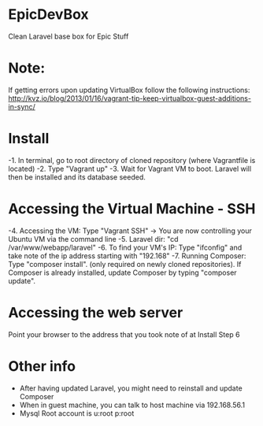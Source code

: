 EpicDevBox
==========

Clean Laravel base box for Epic Stuff

Note:
=====

If getting errors upon updating VirtualBox follow the following instructions:
http://kvz.io/blog/2013/01/16/vagrant-tip-keep-virtualbox-guest-additions-in-sync/


Install
=======

-1. In terminal, go to root directory of cloned repository (where Vagrantfile is located)
-2. Type "Vagrant up"
-3. Wait for Vagrant VM to boot. Laravel will then be installed and its database seeded.

Accessing the Virtual Machine - SSH
===================================

-4. Accessing the VM: Type "Vagrant SSH" -> You are now controlling your Ubuntu VM via the command line
-5. Laravel dir: "cd /var/www/webapp/laravel"
-6. To find your VM's IP: Type "ifconfig" and take note of the ip address starting with "192.168"
-7. Running Composer: Type "composer install". (only required on newly cloned repositories). If Composer is already installed, update Composer by typing "composer update".

Accessing the web server
========================

Point your browser to the address that you took note of at Install Step 6


Other info
==========

- After having updated Laravel, you might need to reinstall and update Composer
- When in guest machine, you can talk to host machine via 192.168.56.1
- Mysql Root account is u:root p:root

